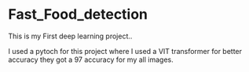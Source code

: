 # Fast_Food_detection

This is my First deep learning project..


I used a pytoch for this project where I used a VIT transformer for better accuracy they got a 97 accuracy for my all images.




